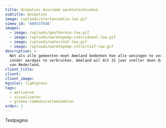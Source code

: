 ```yaml
---
title: Animaties duurzame warmtetechnieken
subtitle: Animaties
image: /uploads/startanimatie-low.gif
vimeo_id: '889537648'
images:
  - image: /uploads/geothermie-low.gif
  - image: /uploads/warmtepomp-individueel-low.gif
  - image: /uploads/waterstof-low.gif
  - image: /uploads/warmtepomp-collectief-low.gif
description: >-
  Net als alle gemeenten moet Ameland bedenken hoe alle woningen te verwarmen
  zonder aardgas te verbruiken. Ameland wil dit 15 jaar sneller doen dan de rest
  van Nederland.
client_title:
client:
client_image:
bgcolor: lightgreen
tags:
  - motiveren
  - visualiseren
  - groene-communicatiemiddelen
order: 1
---
```

Testpagina